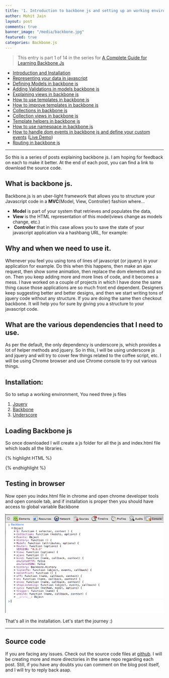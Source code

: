 ```yaml
---
title: '1. Introduction to backbone js and setting up an working environment &#8211; Learning Backbone js'
author: Mohit Jain
layout: post
comments: true
banner_image: "/media/backbone.jpg"
featured: true
categories: Backbone.js
---
```


> This entry is part 1 of 14 in the series for [A Complete Guide for Learning Backbone Js](/2012/12/a-complete-guide-for-learning-backbone-js/)

* [Introduction and Installation](/2012/12/introduction-to-backbone-js-and-setting-up-an-working-environment)
* [Representing your data in javascript](/2012/12/2-representing-your-data-in-javascript-learning-backbone-js)
* [Defining Models in backbone js](/2012/12/3-defining-models-in-backbone-js-learning-backbone-js)
* [Adding Validations in models backbone js ](/2012/12/4-adding-validations-in-models-in-backbone-js-learning-backbone-js)
* [Explaining views in backbone js](/2012/12/5-explaining-views-in-backbone-js-learning-backbone-js)
* [How to use templates in backbone js ](/2012/12/how-to-use-templates-in-backbone-js-learning-backbone-js)
* [How to improve templates in backbone js](/2012/12/how-to-improve-templates-in-backbone-js-learning-backbone-js)
* [Collections in backbone js](/2012/12/8-collections-in-backbone-js-learning-backbone-js)
* [Collection views in backbone js ](/2012/12/9-collection-views-in-backbone-js-learning-backbone-js)
* [Template helpers in backbone js](/2012/12/template-helpers-in-backbone-js-learning-backbonejs)
* [How to use namespace in backbone js ](/2012/12/11-namespacing-in-backbone-js-learning-backbonejs)
* [How to handle dom events in backbone js and define your custom events](/2012/12/12-listening-to-dom-events-in-backbone-js-learning-backbone-js) ([Live Demo](http://listen-dom-events-backbone.herokuapp.com))
* [Routing in backbone js](/2013/01/routers-in-backbone-js-learning-backbone-js)

***

So this is a series of posts explaining backbone js. I am hoping for feedback on each to make it better. At the end of each post, you can find a link to download the source code.


## What is backbone js.

Backbone.js is an uber-light framework that allows you to structure your Javascript code in a **MVC**(Model, View, Controller) fashion where…

*   **Model** is part of your system that retrieves and populates the data,
*   **View** is the HTML representation of this model(views change as models change, etc.)
*    **Controller** that in this case allows you to save the state of your javascript application via a hashbang URL, for example: 

## Why and when we need to use it.

Whenever you feel you using tons of lines of javascript (or jquery) in your application for example. Do this when this happens, then make an ajax request, then show some animation, then replace the dom elements and so on. Then you keep adding more and more lines of code, and it becomes a mess. I have worked on a couple of projects in which I have done the same thing cause those applications are so much front end dependent. Designers keep suggesting better and better designs, and then we start writing tons of jquery code without any structure. If you are doing the same then checkout backbone. It will help you for sure by giving you a structure to your javascript code.



## What are the various dependencies that I need to use.

As per the default, the only dependency is underscore js, which provides a lot of helper methods and jquery. So in this, I will be using underscore js and jquery and will try to cover few things related to the coffee script, etc. I will be using Chrome browser and use Chrome console to try out various things.

## Installation:

So to setup a working environment, You need three js files

1. [Jquery][1]
2. [Backbone][2]
3. [Underscore][3]

 [1]: http://jquery.com/ "Jquery Library Download"
 [2]: http://documentcloud.github.com/backbone/ "Backbone library download"
 [3]: http://underscorejs.org/ "Underscore Library download"

## Loading Backbone js

So once downloaded I will create a js folder for all the js and index.html file which loads all the libraries.

{% highlight HTML %}

<!DOCTYPE html>
<html lang="en">
    <head>
      <meta charset="utf-8">
    </head>
    <body>
      <script src="js/underscore.js"></script>
      <script src="js/jquery.js"> </script>
      <script src="js/backbone.js"></script>
    </body>
</html>

{% endhighlight %}

## Testing in browser

Now open you index.html file in chrome and open chrome developer tools and open console tab, and if installation is proper then you should have access to global variable Backbone

![Backbone Load test](/wp-content/uploads/2012/12/Screen-Shot-2012-12-16-at-5.30.02-AM.png)

That's all in the installation. Let's start the journey :)

***

## Source code

If you are facing any issues. Check out the source code files at [github](https://github.com/mohitjain/learning_basics_backbone "Source Code for the post"). I will be creating more and more directories in the same repo regarding each post. Still, if you have any doubts you can comment on the blog post itself, and I will try to reply back asap.

